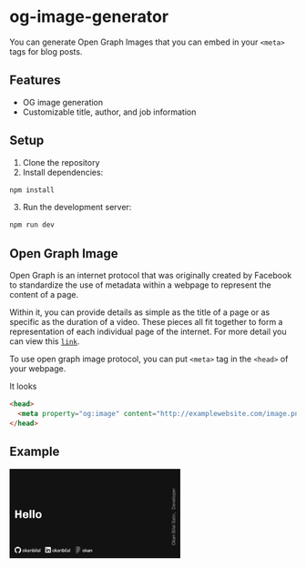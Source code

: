 # og-image-generator

You can generate Open Graph Images that you can embed in your `<meta>` tags for blog posts.

## Features

- OG image generation
- Customizable title, author, and job information

## Setup

1. Clone the repository
2. Install dependencies:
```bash
npm install
```
3. Run the development server:
```bash
npm run dev
```

## Open Graph Image

Open Graph is an internet protocol that was originally created by Facebook to standardize the use of metadata within a webpage to represent the content of a page.

Within it, you can provide details as simple as the title of a page or as specific as the duration of a video. These pieces all fit together to form a representation of each individual page of the internet. For more detail you can view this [`link`](https://www.freecodecamp.org/news/what-is-open-graph-and-how-can-i-use-it-for-my-website/).

To use open graph image protocol, you can put `<meta>` tag in the `<head>` of your webpage.

It looks

```html
<head>
  <meta property="og:image" content="http://examplewebsite.com/image.png" />
</head>
```

## Example 

<p align="left">
  <img src="./og-image.png" width="300" alt="og-image" />
</p>

